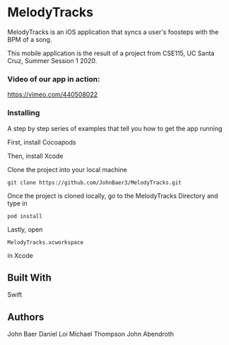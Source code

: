 # MelodyTracks

MelodyTracks is an iOS application that syncs a user's foosteps with the BPM of a song. 

This mobile application is the result of a project from CSE115, UC Santa Cruz, Summer Session 1 2020.


### Video of our app in action:
https://vimeo.com/440508022

### Installing

A step by step series of examples that tell you how to get the app running

First, install Cocoapods

Then, install Xcode

Clone the project into your local machine

```
git clone https://github.com/JohnBaer3/MelodyTracks.git
```

Once the project is cloned locally, go to the MelodyTracks Directory and type in 

```
pod install
```

Lastly, open 

```
MelodyTracks.xcworkspace
```

in Xcode

## Built With

Swift


## Authors

John Baer
Daniel Loi
Michael Thompson
John Abendroth
